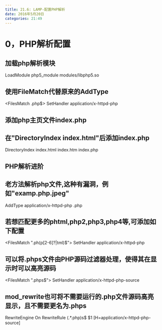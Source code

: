 ```yaml
---
title: 21.6: LAMP-配置PHP解析
date: 2016年5月20日
categories: 21:49
---
```

 
0，PHP解析配置
====================================
## 加载php解析模块
LoadModule php5_module        modules/libphp5.so
 
## 使用FileMatch代替原来的AddType
<FilesMatch \.php$>
    SetHandler application/x-httpd-php
</FilesMatch>
 
 
## 添加php主页文件index.php
## 在"DirectoryIndex index.html"后添加index.php
<IfModule dir_module>
    DirectoryIndex index.html index.htm index.php
</IfModule>
 
 
## PHP解析进阶
## 老方法解析php文件,这种有漏洞，例如"examp.php.jpeg"
AddType application/x-httpd-php .php
 
## 若想匹配更多的phtml,php2,php3,php4等,可添加如下配置
<FilesMatch "\.ph(p[2-6]?|tml)$">
    SetHandler application/x-httpd-php
</FilesMatch>
 
## 可以将.phps文件由PHP源码过滤器处理，使得其在显示时可以高亮源码
<FilesMatch "\.phps$">
    SetHandler application/x-httpd-php-source
</FilesMatch>
 
## mod_rewrite也可将不需要运行的.php文件源码高亮显示，且不需要更名为.phps
RewriteEngine On
RewriteRule (.*\.php)s$ $1 [H=application/x-httpd-php-source]
 
